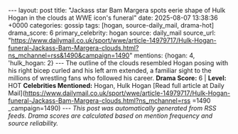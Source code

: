 --- layout: post title: "Jackass star Bam Margera spots eerie shape of Hulk Hogan in the clouds at WWE icon's funeral" date: 2025-08-07 13:38:36 +0000 categories: gossip tags: [hogan, source-daily_mail, drama-hot] drama_score: 6 primary_celebrity: hogan source: daily_mail source_url: "https://www.dailymail.co.uk/sport/wwe/article-14979717/Hulk-Hogan-funeral-Jackass-Bam-Margera-clouds.html?ns_mchannel=rss&1490&campaign=1490" mentions: {hogan: 4, 'hulk_hogan: 2} --- The outline of the clouds resembled Hogan posing with his right bicep curled and his left arm extended, a familiar sight to the millions of wrestling fans who followed his career. **Drama Score:** 6 | **Level:** HOT **Celebrities Mentioned:** Hogan, Hulk Hogan [Read full article at Daily Mail](https://www.dailymail.co.uk/sport/wwe/article-14979717/Hulk-Hogan-funeral-Jackass-Bam-Margera-clouds.html?ns_mchannel=rss =1490 _campaign=1490) --- *This post was automatically generated from RSS feeds. Drama scores are calculated based on mention frequency and source reliability.*